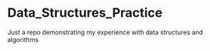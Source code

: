# Data_Structures_Practice
Just a repo demonstrating my experience with data structures and algorithms

